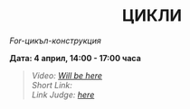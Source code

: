 <h1 align="center">ЦИКЛИ</h1>
<i>For-цикъл-конструкция</i>
<br>

<p><b>Дата: 4 април, 14:00 - 17:00 часа</b></p>

<blockquote>
    <i>
        Video: <a href="#">Will be here</a>
    </i>
    <br>
    <i>
        Short Link:
    </i>
    <br>
    <i>
        Link Judge: <a href="https://judge.softuni.bg/Contests/Compete/Index/1015#0">here</a>
    </i>
</blockquote>
